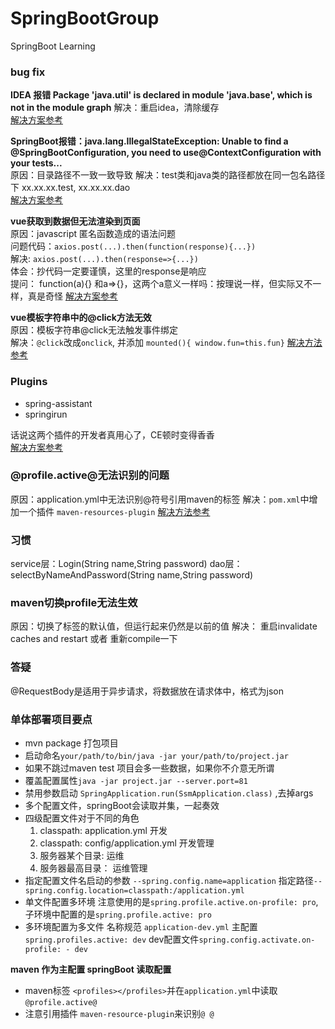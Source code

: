 # SpringBootGroup
SpringBoot Learning



### bug fix

**IDEA 报错 Package 'java.util' is declared in module 'java.base', which is not in the module graph**
解决：重启idea，清除缓存  
[解决方案参考](https://blog.51cto.com/u_14301180/5575048) 

**SpringBoot报错：java.lang.IllegalStateException: Unable to find a @SpringBootConfiguration, you need to use@ContextConfiguration with your tests...**  
原因：目录路径不一致一致导致
解决：test类和java类的路径都放在同一包名路径下 xx.xx.xx.test, xx.xx.xx.dao  
[解决方案参考](https://zhuanlan.zhihu.com/p/146317623)

**vue获取到数据但无法渲染到页面**  
原因：javascript 匿名函数造成的语法问题  
问题代码：`axios.post(...).then(function(response){...})`  
解决: `axios.post(...).then(response=>{...})`  
体会：抄代码一定要谨慎，这里的response是响应  
提问： function(a){} 和a=>{}，这两个a意义一样吗：按理说一样，但实际又不一样，真是奇怪
[解决方案参考](https://bbs.csdn.net/topics/393404643)



**vue模板字符串中的@click方法无效**  
原因：模板字符串@click无法触发事件绑定  
解决：`@click`改成`onclick`, 并添加 `mounted(){ window.fun=this.fun}`
[解决方法参考](https://blog.csdn.net/weixin_40141473/article/details/118642688)
### Plugins
- spring-assistant
- springirun  

话说这两个插件的开发者真用心了，CE顿时变得香香  
[解决方案参考](https://blog.csdn.net/GLepoch/article/details/113485608)



### @profile.active@无法识别的问题
原因：application.yml中无法识别@符号引用maven的标签
解决：`pom.xml`中增加一个插件 `maven-resources-plugin`
[解决方法参考](https://blog.csdn.net/AdminPwd/article/details/96966359)
### 习惯
service层：Login(String name,String password)
dao层：selectByNameAndPassword(String name,String password)

### maven切换profile无法生效
原因：切换了<activeByDefault>标签的默认值，但运行起来仍然是以前的值
解决： 重启invalidate caches and restart 或者 重新compile一下

### 答疑
@RequestBody是适用于异步请求，将数据放在请求体中，格式为json



### 单体部署项目要点

- mvn package 打包项目
- 启动命名`your/path/to/bin/java -jar your/path/to/project.jar `
- 如果不跳过maven test 项目会多一些数据，如果你不介意无所谓
- 覆盖配置属性`java -jar project.jar --server.port=81`
- 禁用参数启动 `SpringApplication.run(SsmApplication.class)` ,去掉args
- 多个配置文件，springBoot会读取并集，一起奏效
- 四级配置文件对于不同的角色
  1. classpath: application.yml 开发
  2. classpath: config/application.yml 开发管理
  3. 服务器某个目录: 运维
  4. 服务器最高目录： 运维管理
- 指定配置文件名启动的参数 `--spring.config.name=application` 指定路径`--spring.config.location=classpath:/application.yml`
- 单文件配置多环境 注意使用的是`spring.profile.active.on-profile: pro`, 子环境中配置的是`spring.profile.active: pro`
- 多环境配置为多文件 名称规范 `application-dev.yml` 主配置`spring.profiles.active: dev` dev配置文件`spring.config.activate.on-profile: - dev`

**maven 作为主配置 springBoot 读取配置**
- maven标签 `<profiles></profiles>`并在`application.yml`中读取`@profile.active@`
- 注意引用插件 `maven-resource-plugin`来识别`@ @`